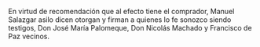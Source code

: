 En virtud de recomendación que al efecto tiene el comprador, Manuel Salazgar asilo dicen otorgan y firman a quienes lo fe sonozco siendo testigos, Don José María Palomeque, Don Nicolás Machado y Francisco de Paz vecinos.